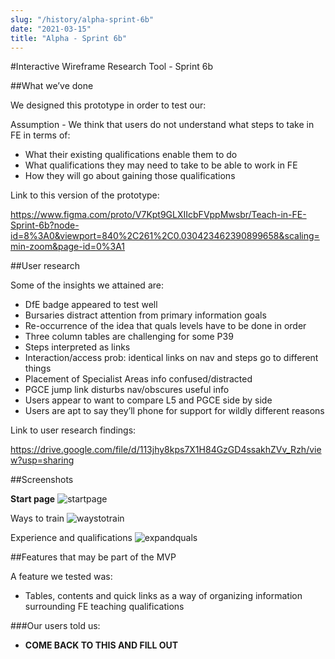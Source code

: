 ```yaml
---
slug: "/history/alpha-sprint-6b"
date: "2021-03-15"
title: "Alpha - Sprint 6b"
---
```


#Interactive Wireframe Research Tool - Sprint 6b

##What we’ve done

We designed this prototype in order to test our:

Assumption - We think that users do not understand what steps to take in FE in terms of:

- What their existing qualifications enable them to do
- What qualifications they may need to take to be able to work in FE
- How they will go about gaining those qualifications 

Link to this version of the prototype: 

https://www.figma.com/proto/V7Kpt9GLXIIcbFVppMwsbr/Teach-in-FE-Sprint-6b?node-id=8%3A0&viewport=840%2C261%2C0.030423462390899658&scaling=min-zoom&page-id=0%3A1

##User research

Some of the insights we attained are:

- DfE badge appeared to test well
- Bursaries distract attention from primary information goals
- Re-occurrence of the idea that quals levels have to be done in order
- Three column tables are challenging for some P39
- Steps interpreted as links
- Interaction/access prob: identical links on nav and steps go to different things
- Placement of Specialist Areas info confused/distracted
- PGCE jump link disturbs nav/obscures useful info
- Users appear to want to compare L5 and PGCE side by side
- Users are apt to say they’ll phone for support for wildly different reasons


Link to user research findings:

https://drive.google.com/file/d/113jhy8kps7X1H84GzGD4ssakhZVv_Rzh/view?usp=sharing


##Screenshots 

**Start page**
![startpage](/images/sprint-6b/landing%20page.png)

Ways to train
![waystotrain](/images/sprint-6b/ways%20to%20train.png)

Experience and qualifications
![expandquals](/images/sprint-6b/experience%20and%20qualifications.png)


##Features that may be part of the MVP

A feature we tested was:

- Tables, contents and quick links as a way of organizing information surrounding FE teaching qualifications

###Our users told us:

- **COME BACK TO THIS AND FILL OUT**
